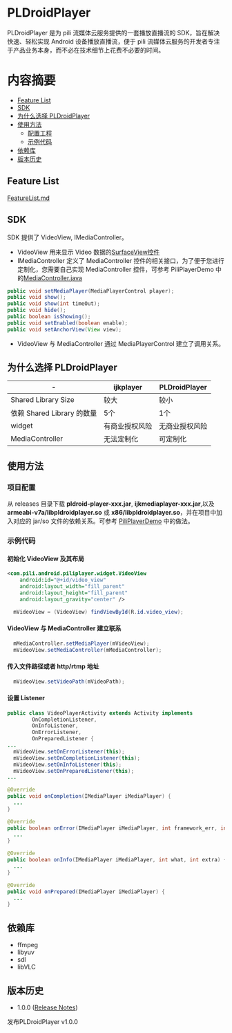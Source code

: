 # PLDroidPlayer
PLDroidPlayer 是为 pili 流媒体云服务提供的一套播放直播流的 SDK，旨在解决快速、轻松实现 Android 设备播放直播流，便于 pili 流媒体云服务的开发者专注于产品业务本身，而不必在技术细节上花费不必要的时间。

# 内容摘要
- [Feature List](#Feature-List)
- [SDK](#SDK)
- [为什么选择 PLDroidPlayer](#为什么选择-PLDroidPlayer)
- [使用方法](#使用方法)
    - [配置工程](#项目配置)
    - [示例代码](#示例代码)
- [依赖库](#依赖库)
- [版本历史](#版本历史)

## Feature List
[FeatureList.md][4]

## SDK
SDK 提供了 VideoView, IMediaController。
* VideoView 用来显示 Video 数据的[SurfaceView控件][1]
* IMediaController 定义了 MediaController 控件的相关接口，为了便于您进行定制化，您需要自己实现 MediaController 控件，可参考 PiliPlayerDemo 中的[MediaController.java][2]
```JAVA
public void setMediaPlayer(MediaPlayerControl player);
public void show();
public void show(int timeOut);
public void hide();
public boolean isShowing();
public void setEnabled(boolean enable);
public void setAnchorView(View view);
```
* VideoView 与 MediaController 通过 MediaPlayerControl 建立了调用关系。

## 为什么选择 PLDroidPlayer
| -  | ijkplayer | PLDroidPlayer |
|---|---|---|
|Shared Library Size|较大|较小|
|依赖 Shared Library 的数量|5个|1个|
|widget|有商业授权风险|无商业授权风险|
|MediaController|无法定制化|可定制化|

## 使用方法
### 项目配置
从 releases 目录下载 **pldroid-player-xxx.jar**, **ijkmediaplayer-xxx.jar**,以及 **armeabi-v7a/libpldroidplayer.so** 或 **x86/libpldroidplayer.so**，并在项目中加入对应的 jar/so 文件的依赖关系。可参考 [PiliPlayerDemo][3] 中的做法。

### 示例代码
#### 初始化 VideoView 及其布局
```XML
<com.pili.android.piliplayer.widget.VideoView
    android:id="@+id/video_view"
    android:layout_width="fill_parent"
    android:layout_height="fill_parent"
    android:layout_gravity="center" />
```
```JAVA
  mVideoView = (VideoView) findViewById(R.id.video_view);
```

#### VideoView 与 MediaController 建立联系
```JAVA
  mMediaController.setMediaPlayer(mVideoView);
  mVideoView.setMediaController(mMediaController);
```

#### 传入文件路径或者 http/rtmp 地址
```JAVA
  mVideoView.setVideoPath(mVideoPath);
```

#### 设置 Listener
```JAVA
public class VideoPlayerActivity extends Activity implements
        OnCompletionListener,
        OnInfoListener,
        OnErrorListener,
        OnPreparedListener {
...
  mVideoView.setOnErrorListener(this);
  mVideoView.setOnCompletionListener(this);
  mVideoView.setOnInfoListener(this);
  mVideoView.setOnPreparedListener(this);
...

@Override
public void onCompletion(IMediaPlayer iMediaPlayer) {
  ...
}

@Override
public boolean onError(IMediaPlayer iMediaPlayer, int framework_err, int impl_err) {
  ...
}

@Override
public boolean onInfo(IMediaPlayer iMediaPlayer, int what, int extra) {
  ...
}

@Override
public void onPrepared(IMediaPlayer iMediaPlayer) {
  ...
}
```

## 依赖库
* ffmpeg
* libyuv
* sdl
* libVLC

## 版本历史
* 1.0.0 ([Release Notes][5])

发布PLDroidPlayer v1.0.0

[1]: http://developer.android.com/reference/android/view/SurfaceView.html
[2]: /PiliPlayerDemo/app/src/main/java/com/pili/android/playerdemo/widget/MediaController.java
[3]: /PiliPlayerDemo
[4]: /FeatureList.md
[5]: /ReleaseNotes/release-notes-1.0.0.md

